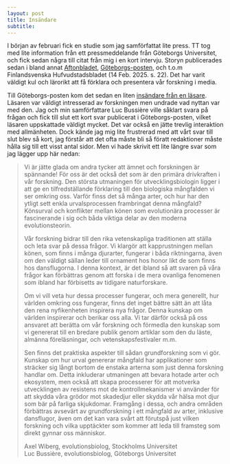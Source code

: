 ```yaml
---
layout: post
title: Insändare
subtitle:
---
```


I början av februari fick en studie som jag samförfattat lite press. TT tog med lite information från ett pressmeddelande från Göteborgs Universitet, och fick sedan några till citat från mig i en kort intervju. Storyn publicerades sedan i bland annat [Aftonbladet](https://www.aftonbladet.se/nyheter/a/73orm4/damernas-raggknep-stor-mage-och-hariga-ben), [Göteborgs-posten](https://www.gp.se/nyheter/sverige/damernas-raggknep-stor-mage-och-hariga-ben.dab59e8d-a5ba-518d-bd8d-effcf32ccbf7), och t.o.m Finlandsvenska Hufvudstadsbladet (14 Feb. 2025. s. 22). Det har varit väldigt kul och lärorikt att få förklara och presentera vår forskning i media.

Till Göteborgs-posten kom det sedan en liten [insändare från en läsare](https://www.gp.se/fria-ord/viktigt-att-forska-om-att-flugor-far-harigare-ben-vid-parning.a35718ef-9e12-454a-a9aa-867cc8c110b2). Läsaren var väldigt intresserad av forskningen men undrade vad nyttan var med den. Jag och min samförfattare Luc Bussière ville såklart svara på frågan och fick till slut ett kort svar publicerat i Göteborgs-posten, vilket läsaren uppskattade väldigt mycket. Det var också en jätte trevlig interaktion med allmänheten. Dock kände jag mig lite frustrerad med att vårt svar till slut blev så kort, jag förstår att det ofta måste bli så föratt redaktioner måste hålla sig till ett visst antal sidor. Men vi hade skrivit ett lite längre svar som jag lägger upp här nedan:


> Vi är jätte glada om andra tycker att ämnet och forskningen är spännande! För oss är det också det som är den primära drivkraften i vår forskning. Den största utmaningen för utvecklingsbiologin ligger i att ge en tilfredställande förklaring till den biologiska mångfalden vi ser omkring oss. Varför finss det så många arter, och hur har den ytligt sett enkla urvalsprocessen frambringat denna mångfald? Könsurval och konflikter mellan könen som evolutionära processer är fascinerande i sig och båda viktiga delar av den moderna evolutionsteorin. 
> 
> Vår forskning bidrar till den rika vetenskapliga traditionen att ställa och leta svar på dessa frågor. Vi klargör att kapprustningen mellan könen, som finns i många djurarter, fungerar i båda riktningarna, även om den väldigt sällan leder till ornament hos honor likt de som finns hos dansflugorna. I denna kontext, är det ibland så att svaren på våra frågor kan förbättras genom att forska i de mera ovanliga fenomenen som ibland har förbisetts av tidigare naturforskare.
> 
> Om vi vill veta hur dessa processer fungerar, och mera generellt, hur världen omkring oss fungerar, finns det inget bättre sätt än att låta den rena nyfikenheten inspirera nya frågor. Denna kunskap om världen inspirerar och berikar oss alla. Vi tar därför också på oss ansvaret att berätta om vår forskning och förmedla den kunskap som vi genererat till en bredare publik genom artiklar som den du läste, almänna föreläsningar, och vetenskapsfestivaler m.m.
> 
> Sen finns det praktiska aspekter till sådan grundforskning som vi gör. Kunskap om hur urval genererar mångfald har applikationer som sträcker sig långt bortom de enstaka arterna som just denna forskning handlar om. Detta inkluderar utmaningen att bevara hotade arter och ekosystem, men också att skapa processerer för att motverka utvecklingen av resistens mot de kontrollmekanismer vi använder för att skydda våra grödor mot skadedjur eller skydda vår hälsa mot djur som bär på farliga skjukdomar. Framgång i dessa, och andra områden förbättras avsevärt av grundforskning i ett mångfald av arter, inklusive dansflugor, även om det kan vara svårt att förutspå just vilken forskning och vilka upptäckter som kommer att leda till framsteg som direkt gynnar oss människor.
> 
> Axel Wiberg, evolutionsbiolog, Stockholms Universitet  
> Luc Bussière, evolutionsbiolog, Göteborgs Universitet

